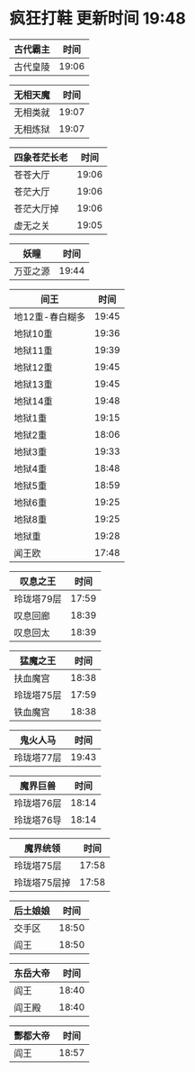 # 疯狂打鞋 更新时间 19:48

| 古代霸主   | 时间    |
|--------|-------|
| 古代皇陵 | 19:06 |

| 无相天魔   | 时间    |
|--------|-------|
| 无相类就 | 19:07 |
| 无相炼狱 | 19:07 |

| 四象苍茫长老   | 时间    |
|--------|-------|
| 苍苍大厅 | 19:06 |
| 苍茫大厅 | 19:06 |
| 苍茫大厅掉 | 19:06 |
| 虚无之关 | 19:05 |

| 妖瞳   | 时间    |
|--------|-------|
| 万亚之源 | 19:44 |

| 间王   | 时间    |
|--------|-------|
| 地12重-春白糊多 | 19:45 |
| 地狱10重 | 19:36 |
| 地狱11重 | 19:39 |
| 地狱12重 | 19:45 |
| 地狱13重 | 19:45 |
| 地狱14重 | 19:48 |
| 地狱1重 | 19:15 |
| 地狱2重 | 18:06 |
| 地狱3重 | 19:33 |
| 地狱4重 | 18:48 |
| 地狱5重 | 18:59 |
| 地狱6重 | 19:25 |
| 地狱8重 | 19:25 |
| 地狱重 | 19:28 |
| 闻王欧 | 17:48 |

| 叹息之王   | 时间    |
|--------|-------|
| 玲珑塔79层 | 17:59 |
| 叹息回廊 | 18:39 |
| 叹息回太 | 18:39 |

| 猛魔之王   | 时间    |
|--------|-------|
| 扶血魔宫 | 18:38 |
| 玲珑塔75层 | 17:59 |
| 铁血魔宫 | 18:38 |

| 鬼火人马   | 时间    |
|--------|-------|
| 玲珑塔77层 | 19:43 |

| 魔界巨兽   | 时间    |
|--------|-------|
| 玲珑塔76层 | 18:14 |
| 玲珑塔76导 | 18:14 |

| 魔界统领   | 时间    |
|--------|-------|
| 玲珑塔75层 | 17:58 |
| 玲珑塔75层掉 | 17:58 |

| 后土娘娘   | 时间    |
|--------|-------|
| 交手区 | 18:50 |
| 阎王 | 18:50 |

| 东岳大帝   | 时间    |
|--------|-------|
| 阎王 | 18:40 |
| 阎王殿 | 18:40 |

| 酆都大帝   | 时间    |
|--------|-------|
| 阎王 | 18:57 |
